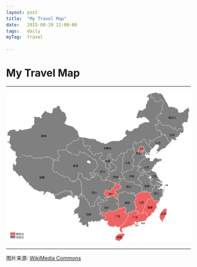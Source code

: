 ```yaml
---
layout: post
title:  "My Travel Map"
date:   2015-08-29 12:00:00
tags:	daily
myTag:	travel	

---
```


# My Travel Map

------------------------------

<img src="../picture/Travel_Map.svg">

------------------------------

图片来源: [WikiMedia Commons](https://commons.wikimedia.org/w/index.php?title=Category:SVG_maps_of_China&uselang=zh-cn&fileuntil=Map+of+PRC+Shanghai.svg)
